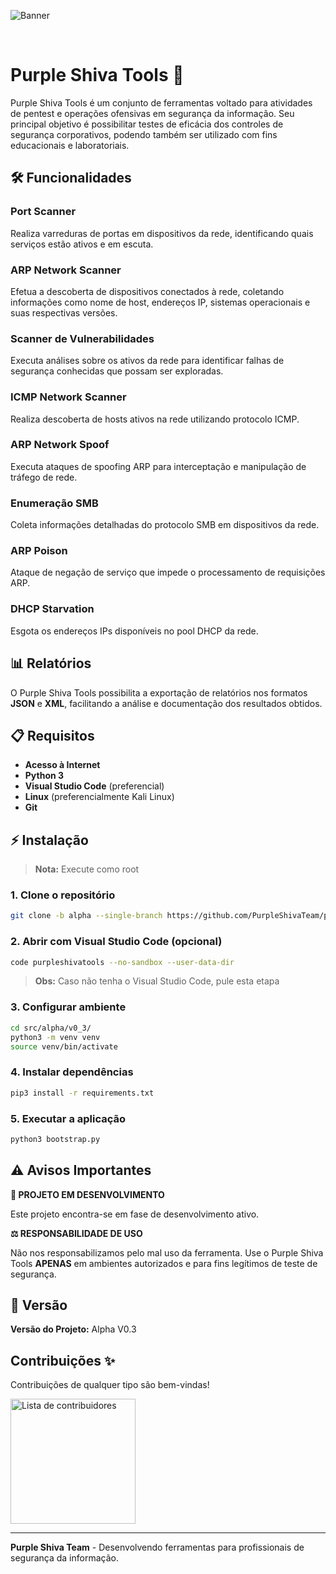 ![Banner](bannerpurpleshivatools.jpg)

&nbsp;

# Purple Shiva Tools 🔱

Purple Shiva Tools é um conjunto de ferramentas voltado para atividades de pentest e operações ofensivas em segurança da informação. Seu principal objetivo é possibilitar testes de eficácia dos controles de segurança corporativos, podendo também ser utilizado com fins educacionais e laboratoriais.


## 🛠️ Funcionalidades

### **Port Scanner**
Realiza varreduras de portas em dispositivos da rede, identificando quais serviços estão ativos e em escuta.

### **ARP Network Scanner** 
Efetua a descoberta de dispositivos conectados à rede, coletando informações como nome de host, endereços IP, sistemas operacionais e suas respectivas versões.

### **Scanner de Vulnerabilidades**
Executa análises sobre os ativos da rede para identificar falhas de segurança conhecidas que possam ser exploradas.

### **ICMP Network Scanner**
Realiza descoberta de hosts ativos na rede utilizando protocolo ICMP.

### **ARP Network Spoof**
Executa ataques de spoofing ARP para interceptação e manipulação de tráfego de rede.

### **Enumeração SMB**
Coleta informações detalhadas do protocolo SMB em dispositivos da rede.

### **ARP Poison**
Ataque de negação de serviço que impede o processamento de requisições ARP.

### **DHCP Starvation**
Esgota os endereços IPs disponíveis no pool DHCP da rede.

## 📊 Relatórios

O Purple Shiva Tools possibilita a exportação de relatórios nos formatos **JSON** e **XML**, facilitando a análise e documentação dos resultados obtidos.

## 📋 Requisitos

- **Acesso à Internet**
- **Python 3**
- **Visual Studio Code** (preferencial)
- **Linux** (preferencialmente Kali Linux)
- **Git**

## ⚡ Instalação

> **Nota:** Execute como root

### 1. Clone o repositório
```bash
git clone -b alpha --single-branch https://github.com/PurpleShivaTeam/purpleshivatools.git
```

### 2. Abrir com Visual Studio Code (opcional)
```bash
code purpleshivatools --no-sandbox --user-data-dir
```
> **Obs:** Caso não tenha o Visual Studio Code, pule esta etapa

### 3. Configurar ambiente
```bash
cd src/alpha/v0_3/   
python3 -m venv venv 
source venv/bin/activate 
```

### 4. Instalar dependências
```bash
pip3 install -r requirements.txt
```

### 5. Executar a aplicação
```bash
python3 bootstrap.py
```

## ⚠️ Avisos Importantes

**🚧 PROJETO EM DESENVOLVIMENTO**

Este projeto encontra-se em fase de desenvolvimento ativo.

**⚖️ RESPONSABILIDADE DE USO**

Não nos responsabilizamos pelo mal uso da ferramenta. Use o Purple Shiva Tools **APENAS** em ambientes autorizados e para fins legítimos de teste de segurança.

## 📌 Versão

**Versão do Projeto:** Alpha V0.3

## Contribuições ✨

Contribuições de qualquer tipo são bem-vindas!

<a href="https://github.com/PurpleShivaTeam/purpleshivatools/graphs/contributors">
  <img src="https://contributors-img.web.app/image?repo=PurpleShivaTeam/purpleshivatools&max=100" alt="Lista de contribuidores" width="200" />
</a>

---

**Purple Shiva Team** - Desenvolvendo ferramentas para profissionais de segurança da informação.
